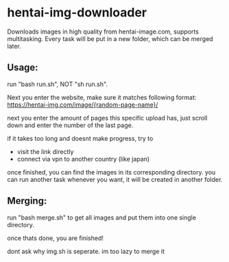 # hentai-img-downloader
Downloads images in high quality from hentai-image.com, supports multitasking.
Every task will be put in a new folder, which can be merged later.

## Usage:

run "bash run.sh", NOT "sh run.sh".

Next you enter the website, make sure it matches following format:
https://hentai-img.com/image/{random-page-name}/

next you enter the amount of pages this specific upload has,
just scroll down and enter the number of the last page.

if it takes too long and doesnt make progress, try to 
- visit the link directly
- connect via vpn to another country (like japan)

once finished, you can find the images in its corresponding directory. you can run another task whenever you want, it will be created in another folder.

## Merging:

run "bash merge.sh" to get all images and put them into one single directory.

once thats done, you are finished!



dont ask why img.sh is seperate. im too lazy to merge it
